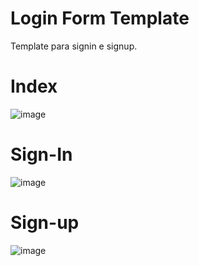 # Login Form Template
 Template para signin e signup.
 
 # Index
 ![image](https://github.com/pedroschmid/LoginPage/blob/master/images/indexIMG.png)
 
 # Sign-In
 ![image](https://github.com/pedroschmid/LoginPage/blob/master/images/loginIMG.png)
 
# Sign-up
![image](https://github.com/pedroschmid/LoginPage/blob/master/images/signupIMG.png)
